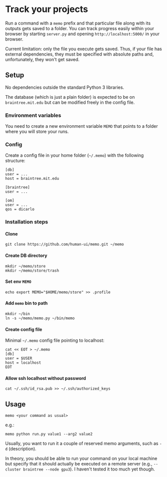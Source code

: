 # Track your projects

Run a command with a `memo` prefix and that particular file along with its outputs gets saved to a folder. You can track progress easily within your browser by starting `server.py` and opening `http://localhost:5000/` in your browser.

Current limitation: only the file you execute gets saved. Thus, if your file has external dependencies, they must be specified with absolute paths and, unfortunately, they won't get saved.


## Setup

No dependencies outside the standard Python 3 libraries.

The database (which is just a plain folder) is expected to be on `braintree.mit.edu` but can be modified freely in the config file.

### Environment variables

You need to create a new environment variable `MEMO` that points to a folder where you will store your runs.

### Config

Create a config file in your home folder (`~/.memo`) with the following structure:

```
[db]
user = ...
host = braintree.mit.edu

[braintree]
user = ...

[om]
user = ...
qos = dicarlo
```

### Installation steps

#### Clone

```
git clone https://github.com/human-ui/memo.git ~/memo
```

#### Create DB directory

```
mkdir ~/memo/store
mkdir ~/memo/store/trash
```

#### Set env `MEMO`

```
echo export MEMO="$HOME/memo/store" >> .profile
```

#### Add `memo` bin to path

```
mkdir ~/bin
ln -s ~/memo/memo.py ~/bin/memo
```

#### Create config file

Minimal `~/.memo` config file pointing to localhost:
```
cat << EOT > ~/.memo
[db]
user = $USER
host = localhost
EOT
```

#### Allow ssh localhost without password

```
cat ~/.ssh/id_rsa.pub >> ~/.ssh/authorized_keys
```


## Usage

`memo <your command as usual>`

e.g.:

`memo python run.py value1 --arg2 value2`

Usually, you want to run it a couple of reserved memo arguments, such as `-d` (description).

In theory, you should be able to run your command on your local machine but specify that it should actually be executed on a remote server (e.g., `--cluster braintree --node gpu3`). I haven't tested it too much yet though.